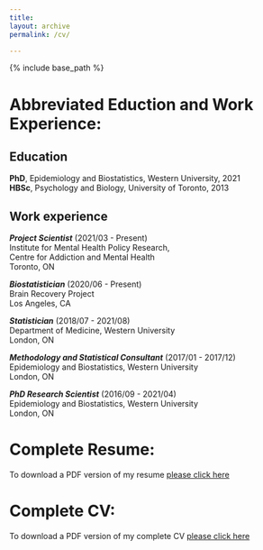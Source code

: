 ```yaml
---
title:  
layout: archive
permalink: /cv/

---
```


{% include base_path %}

# Abbreviated Eduction and Work Experience:

## Education
**PhD**, Epidemiology and Biostatistics, Western University, 2021\
**HBSc**, Psychology and Biology, University of Toronto, 2013


## Work experience
**_Project Scientist_** (2021/03 - Present) <br>
Institute for Mental Health Policy Research, <br>
Centre for Addiction and Mental Health <br>
Toronto, ON <br>

**_Biostatistician_** (2020/06 - Present) <br>
Brain Recovery Project <br>
Los Angeles, CA <br>
 
**_Statistician_** (2018/07 - 2021/08) <br>
Department of Medicine, Western University <br>
London, ON <br>
   
**_Methodology and Statistical Consultant_** (2017/01 - 2017/12) <br>
Epidemiology and Biostatistics, Western University <br>
London, ON <br>

**_PhD Research Scientist_** (2016/09 - 2021/04) <br>
Epidemiology and Biostatistics, Western University <br>
London, ON <br>


# Complete Resume:

To download a PDF version of my resume <a href="/files/Klajdi_Puka_resume.pdf" target="_blank"> please click here </a> 


# Complete CV:

To download a PDF version of my complete CV <a href="/files/Klajdi_Puka_CV.pdf" target="_blank"> please click here </a> 


